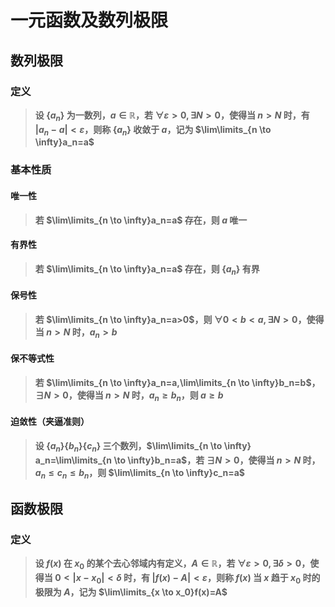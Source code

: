 # 一元函数及数列极限

## 数列极限

### 定义

> **设 $\{a_n\}$ 为一数列，$a \in \mathbb{R}$，若 $\forall \varepsilon>0, \exists N>0$，使得当 $n>N$ 时，有 $|a_n-a|<\varepsilon$，则称 $\{a_n\}$ 收敛于 $a$，记为 $\lim\limits_{n \to \infty}a_n=a$**

### 基本性质

#### 唯一性

> **若 $\lim\limits_{n \to \infty}a_n=a$ 存在，则 $a$ 唯一**


#### 有界性

> **若 $\lim\limits_{n \to \infty}a_n=a$ 存在，则 $\{a_n\}$ 有界**


#### 保号性

> **若 $\lim\limits_{n \to \infty}a_n=a>0$，则 $\forall 0<b<a, \exists N>0$，使得当 $n>N$ 时，$a_n>b$**


#### 保不等式性

> **若 $\lim\limits_{n \to \infty}a_n=a,\lim\limits_{n \to \infty}b_n=b$， $\exists N>0$，使得当 $n>N$ 时，$a_n \geq b_n$，则 $a \geq b$**


#### 迫敛性（夹逼准则）

> **设 $\{a_n\}\{b_n\}\{c_n\}$ 三个数列，$\lim\limits_{n \to \infty} a_n=\lim\limits_{n \to \infty}b_n=a$，若 $\exists N>0$，使得当 $n>N$ 时，$a_n \leq c_n \leq b_n$，则 $\lim\limits_{n \to \infty}c_n=a$**




## 函数极限

### 定义

> **设 $f(x)$ 在 $x_0$ 的某个去心邻域内有定义，$A \in \mathbb{R}$，若 $\forall \varepsilon>0,\exists \delta>0$，使得当 $0<|x-x_0|<\delta$ 时，有 $|f(x)-A|<\varepsilon$，则称 $f(x)$ 当 $x$ 趋于 $x_0$ 时的极限为 $A$，记为 $\lim\limits_{x \to x_0}f(x)=A$**